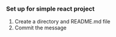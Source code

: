 ### Set up for simple react project

1. Create a directory and README.md file
2. Commit the message

